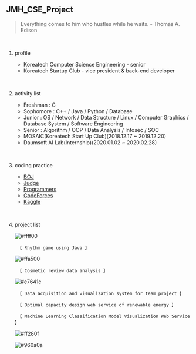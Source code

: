 ## JMH_CSE_Project

> Everything comes to him who hustles while he waits. - Thomas A. Edison

<br/>

1. profile

   + Koreatech Computer Science Engineering - senior
   + Koreatech Startup Club - vice president & back-end developer
<br/>

2. activity list

   + Freshman : C
   + Sophomore : C++ / Java / Python / Database
   + Junior : OS / Network / Data Structure / Linux / Computer Graphics / Database System / Software Engineering
   + Senior : Algorithm / OOP / Data Analysis / Infosec  / SOC
   + MOSAIC(Koreatech Start Up Club)(2018.12.17 ~ 2019.12.20)
   + Daumsoft AI Lab(Internship)(2020.01.02 ~ 2020.02.28)
<br/>

3. coding practice

   + [BOJ](https://www.acmicpc.net/)
   + [Judge](https://judge.koreatech.ac.kr/)
   + [Programmers](https://programmers.co.kr/)
   + [CodeForces](https://codeforces.com/)
   + [Kaggle](https://www.kaggle.com/)
<br/>

4. project list
  
   ![#ffff00](https://placehold.it/15/aff92c/000000?text=+)
   
        【 Rhythm game using Java 】
   
   ![#ffa500](https://placehold.it/15/ffa500/000000?text=+)
   
        【 Cosmetic review data analysis 】
   
   ![#e7641c](https://placehold.it/15/e7641c/000000?text=+)
   
        【 Data acquisition and visualization system for team project 】
        
        【 Optimal capacity design web service of renewable energy 】
        
        【 Machine Learning Classification Model Visualization Web Service 】
   
   ![#ff280f](https://placehold.it/15/ff280f/000000?text=+)
   
   ![#960a0a](https://placehold.it/15/960a0a/000000?text=+)
   